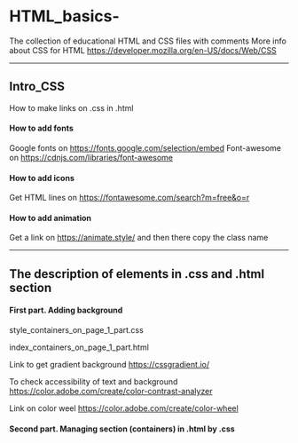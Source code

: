 # HTML_basics-
The collection of educational HTML and CSS files with comments 
More info about CSS for HTML https://developer.mozilla.org/en-US/docs/Web/CSS

---

## Intro_CSS


How to make links on .css in .html  

#### How to add fonts 
Google fonts on https://fonts.google.com/selection/embed 
Font-awesome on https://cdnjs.com/libraries/font-awesome

#### How to add icons 
Get HTML lines on https://fontawesome.com/search?m=free&o=r 

#### How to add animation 
Get a link on https://animate.style/
and then there copy the class name 

---

## The description of elements in .css and .html section 

#### First part. Adding background 
style_containers_on_page_1_part.css

index_containers_on_page_1_part.html

Link to get gradient background https://cssgradient.io/

To check accessibility of text and background https://color.adobe.com/create/color-contrast-analyzer

Link on color weel https://color.adobe.com/create/color-wheel


#### Second part. Managing section (containers) in .html by .css

